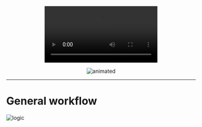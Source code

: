 

<div align="center">
  <video src="https://user-images.githubusercontent.com/99724660/221192291-7e2dc4ec-92d8-4d29-83a2-3f787c1c4eef.mp4" />
</div>
<p align="center">
  <img src="https://user-images.githubusercontent.com/99724660/221203036-fcce9951-4522-4d1c-aaf8-d2775b0368d2.gif" alt="animated" />
</p>

---

# General workflow
  ![logic](https://user-images.githubusercontent.com/99724660/221208016-01a6a56d-a786-46f0-bd95-476eb04e39b5.png)
